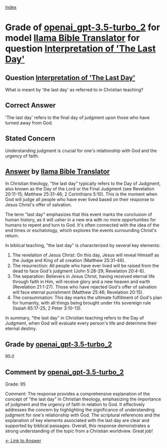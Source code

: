 
[Index](../../../../index.md)
# Grade of [openai_gpt-3.5-turbo_2](../../../grading_models/openai_gpt-3.5-turbo_2.md) for model [llama Bible Translator](../../../answering_models/llama_Bible_Translator.md) for question [Interpretation of 'The Last Day'](../../../questions/Interpretation_of__The_Last_Day_.md)

## Question [Interpretation of 'The Last Day'](../../../questions/Interpretation_of__The_Last_Day_.md)
What is meant by 'the last day' as referred to in Christian teaching?

## Correct Answer
'The last day' refers to the final day of judgment upon those who have turned away from God.

## Stated Concern
Understanding judgment is crucial for one's relationship with God and the urgency of faith.

## [Answer](../Interpretation_of__The_Last_Day_.md) by [llama Bible Translator](../../../answering_models/llama_Bible_Translator.md)
In Christian theology, "the last day" typically refers to the Day of Judgment, also known as the Day of the Lord or the Final Judgment (see Revelation 20:11-15; Matthew 25:31-46; 2 Corinthians 5:10). This is the moment when God will judge all people who have ever lived based on their response to Jesus Christ's offer of salvation.

The term "last day" emphasizes that this event marks the conclusion of human history, as it will usher in a new era with no more opportunities for humans to repent and turn to God. It's often connected with the idea of the end times or eschatology, which explores the events surrounding Christ's return.

In biblical teaching, "the last day" is characterized by several key elements:

1. The revelation of Jesus Christ: On this day, Jesus will reveal Himself as the Judge and King of all creation (Matthew 25:31-46).
2. The resurrection: All people who have ever lived will be raised from the dead to face God's judgment (John 5:28-29; Revelation 20:4-6).
3. The separation: Believers in Jesus Christ, having received eternal life through faith in Him, will receive glory and a new heaven and earth (Revelation 21:1-27). Those who have rejected God's offer of salvation will face eternal punishment (Matthew 25:46; Revelation 20:15).
4. The consummation: This day marks the ultimate fulfillment of God's plan for humanity, with all things being brought under His sovereign rule (Isaiah 65:17-25; 2 Peter 3:10-13).

In summary, "the last day" in Christian teaching refers to the Day of Judgment, when God will evaluate every person's life and determine their eternal destiny.

## Grade by [openai_gpt-3.5-turbo_2](../../../grading_models/openai_gpt-3.5-turbo_2.md)
95.0

## Comment by [openai_gpt-3.5-turbo_2](../../../grading_models/openai_gpt-3.5-turbo_2.md)
Grade: 95

Comment: The response provides a comprehensive explanation of the concept of "the last day" in Christian theology, emphasizing the importance of judgment and the urgency of faith in relation to God. It effectively addresses the concern by highlighting the significance of understanding judgment for one's relationship with God. The scriptural references and the explanation of key elements associated with the last day are clear and supported by biblical passages. Overall, this response demonstrates a strong understanding of the topic from a Christian worldview. Great job!

[&lt;- Link to Answer](../Interpretation_of__The_Last_Day_.md)
